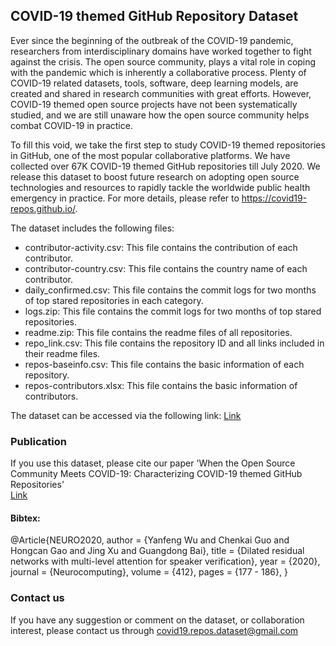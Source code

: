 ## COVID-19 themed GitHub Repository Dataset

Ever since the beginning of the outbreak of the COVID-19 pandemic, researchers from interdisciplinary domains have worked together to fight against the crisis. The open source community, plays a vital role in coping with the pandemic which is inherently a collaborative process. Plenty of COVID-19 related datasets, tools, software, deep learning models, are created and shared in research communities with great efforts. However, COVID-19 themed open source projects have not been systematically studied, and we are still unaware how the open source community helps combat COVID-19 in practice. 

To fill this void, we take the first step to study COVID-19 themed repositories in GitHub, one of the most popular collaborative platforms. We have collected over 67K COVID-19 themed GitHub repositories till July 2020. We release this dataset to boost future research on adopting open source technologies and resources to rapidly tackle the worldwide public health emergency in practice. For more details, please refer to https://covid19-repos.github.io/. 

The dataset includes the following files: 

* contributor-activity.csv: This file contains the contribution of each contributor.
* contributor-country.csv: This file contains the country name of each contributor.
* daily_confirmed.csv: This file contains the commit logs for two months of top stared repositories in each category.
* logs.zip: This file contains the commit logs for two months of top stared repositories.
* readme.zip: This file contains the readme files of all repositories. 
* repo_link.csv: This file contains the repository ID and all links included in their readme files. 
* repos-baseinfo.csv: This file contains the basic information of each repository. 
* repos-contributors.xlsx: This file contains the basic information of contributors. 

The dataset can be accessed via the following link: [Link](https://github.com/covid19-repos/covid19-repos)

### Publication
If you use this dataset, please cite our paper 'When the Open Source Community Meets COVID-19: Characterizing COVID-19 themed GitHub Repositories'  
[Link](https://arxiv.org/abs/2010.12218)

#### Bibtex:

@Article{NEURO2020,
  author = {Yanfeng Wu and Chenkai Guo and Hongcan Gao and Jing Xu and Guangdong Bai},
  title = {Dilated residual networks with multi-level attention for speaker verification}, 
  year = {2020},
  journal = {Neurocomputing},
  volume = {412},
  pages = {177 - 186},
}


### Contact us
If you have any suggestion or comment on the dataset, or collaboration interest, please contact us through covid19.repos.dataset@gmail.com

